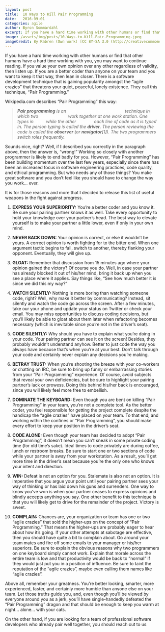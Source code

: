 ```yaml
---
layout: post
title:  10 Ways to Kill Pair Programming
date:   2016-09-01
categories: agile
author: Byron Sommardahl
excerpt: If you have a hard time working with other humans or find that other humans have a hard time working with you, you may want to continue reading...
image: /assets/img/posts/10-Ways-to-Kill-Pair-Programming.jpeg
imageCredit: By Kabren (Own work) [CC BY-SA 3.0 (http://creativecommons.org/licenses/by-sa/3.0)], via Wikimedia Commons
---
```


If you have a hard time working with other humans or find that other humans have a hard time working with you, you may want to continue reading. If you value your own opinion over any other regardless of validity, then listen up. If you are a better coder than anyone on your team and you want to keep it that way, then lean in closer. There is a software development technique that is gaining popularity amongst the “agile crazies” that threatens your quiet, peaceful, lonely existence. They call this technique, “Pair Programming.”

Wikipedia.com describes “Pair Programming” this way:

>_**Pair programming** is an <a style="color:#ffffff;" href="https://en.wikipedia.org/wiki/Agile_software_development">agile software development</a> technique in which two
><a style="color:#ffffff;" href="https://en.wikipedia.org/wiki/Programmer">programmers</a> work together at one work station. One types in <a style="color:#ffffff;" href="">code</a> while the
>other <a style="color:#ffffff;" href="https://en.wikipedia.org/wiki/Code_review">reviews</a> each line of code as it is typed in. The person typing is 
>called the **driver**. The person reviewing the code is called the **observer** (or **navigator**[1]). The two programmers switch roles frequently._

Sounds nice, right? Well, if I described you correctly in the paragraph above, then the answer is, “wrong!” Working so closely with another programmer is likely to end badly for you. However, “Pair Programming” has been building momentum over the last few years, especially since there has been an increased focus in software engineering practices, code quality, and ethical programming. But who needs any of those things? You make great software and you don’t feel like you should have to change the way you work… ever.

It is for those reasons and more that I decided to release this list of useful weapons in the fight against progress.

1. **EXPRESS YOUR SUPERIORITY:** You’re a better coder and you know it. Be sure your pairing partner knows it as well. Take every opportunity to hold your knowledge over your partner’s head. The best way to elevate yourself is to make your partner a little lower, even if only in your own mind.

2. **NEVER BACK DOWN:** Your opinion is correct, or else it wouldn’t be yours. A correct opinion is worth fighting for to the bitter end. When one argument tactic begins to fail, switch to another, thereby flanking your opponent. Eventually, they will give up.

3. **GLOAT:** Remember that discussion from 15 minutes ago where your opinion gained the victory? Of course you do. Well, in case your partner has already blocked it out of his/her mind, bring it back up when you see a place where it applies. Say things like, “See how much better it is since we did this my way?”

4. **WATCH SILENTLY:** Nothing is more boring than watching someone code, right? Well, why make it better by communicating? Instead, sit silently and watch the code go across the screen. After a few minutes, take our your phone and update your status on Twitter or check your email. You may miss opportunities to discuss coding decisions, but you’ll likely be able to gloat about them later when refactoring becomes necessary (which is inevitable since you’re not in the driver’s seat).

5. **CODE SILENTLY:** Why should you have to explain what you’re doing in your code. Your pairing partner can see it on the screen! Besides, they probably wouldn’t understand anyhow. Better to just code the way you always have because that’s when you’re at your best. Don’t talk through your code and certainly never explain any decisions you’re making.

6. **BETRAY TRUST:** When you’re shooting the breeze with your co-workers or chatting on IRC, be sure to bring up funny or embarrassing stories from your “Pair Programming” experience. Of course, avoid subjects that reveal your own deficiencies, but be sure to highlight your pairing partner’s lack or prowess. Doing this behind his/her back is encouraged, since you will likely feel more free to embellish.

7. **DOMINATE THE KEYBOARD:** Even though you are bent on killing “Pair Programming” in your team, you’re not a complete tool. As the better coder, you feel responsible for getting the project complete despite the handicap the “agile crazies” have placed on your team. To that end, and working within the confines or “Pair Programming”, you should make every effort to keep your position in the driver’s seat.

8. **CODE ALONE:** Even though your team has decided to adopt “Pair Programming”, it doesn’t mean you can’t sneak in some private coding time (for old time’s sake). Ideal times to code privately are during coffee, lunch or restroom breaks. Be sure to start one or two sections of code while your partner is away from your workstation. As a result, you’ll get more time in the driver’s seat because you’re the only one who knows your intent and direction.

9. **WIN:** Defeat is not an option for you. Stalemate is also not an option. It is imperative that you argue your point until your pairing partner sees your way of thinking or has laid down his guns and surrenders. One way to know you’ve won is when your partner ceases to express opinions and blindly accepts anything you say. One other benefit to this technique is that you will likely get to drive for the remainder of the project. Victory is sweet.

10. **COMPLAIN:** Chances are, your organization or team has one or two “agile crazies” that sold the higher-ups on the concept of “Pair Programming.” That means the higher-ups are probably eager to hear about how it’s going. If your other attempts at sabotage are effective, then you should have quite a bit to complain about. Go around your team mates and fire off some emails to your manager or his/her superiors. Be sure to explain the obvious reasons why two programmers on one keyboard simply cannot work. Explain that morale across the entire team is low and that productivity would be back to “normal” if they would just put you in a position of influence. Be sure to taint the reputation of the “agile crazies”, maybe even calling them names like “agile crazies”.

Above all, remember your greatness. You’re better looking, smarter, more experienced, faster, and certainly more humble than anyone else on your team. Let those truths guide you, and, even though you’ll be viewed by everyone around you as a jerk, you’ll have single-handedly defeated the “Pair Programming” dragon and that should be enough to keep you warm at night… alone… with your cats.

On the other hand, if you are looking for a team of professional software developers who already pair well together, you should reach out to us

